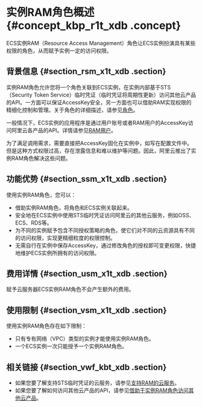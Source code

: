 # 实例RAM角色概述 {#concept_kbp_r1t_xdb .concept}

ECS实例RAM（Resource Access Management）角色让ECS实例扮演具有某些权限的角色，从而赋予实例一定的访问权限。

## 背景信息 {#section_rsm_x1t_xdb .section}

实例RAM角色允许您将一个角色关联到ECS实例，在实例内部基于STS（Security Token Service）临时凭证（临时凭证将周期性更新）访问其他云产品的API。一方面可以保证AccessKey安全，另一方面也可以借助RAM实现权限的精细化控制和管理。关于角色的详细描述，请参见[角色](../../../../cn.zh-CN/用户指南/（隐藏）旧版用户指南/身份管理/角色.md#)。

一般情况下，ECS实例的应用程序是通过用户账号或者RAM用户的AccessKey访问阿里云各产品的API。详情请参见[RAM用户](../../../../cn.zh-CN/用户指南/（隐藏）旧版用户指南/身份管理/用户.md#)。

为了满足调用需求，需要直接把AccessKey固化在实例中，如写在配置文件中。但是这种方式权限过高，存在泄露信息和难以维护等问题。因此，阿里云推出了实例RAM角色解决这些问题。

## 功能优势 {#section_ssm_x1t_xdb .section}

使用实例RAM角色，您可以：

-   借助实例RAM角色，将角色和ECS实例关联起来。
-   安全地在ECS实例中使用STS临时凭证访问阿里云的其他云服务，例如OSS、ECS、RDS等。
-   为不同的实例赋予包含不同授权策略的角色，使它们对不同的云资源具有不同的访问权限，实现更精细粒度的权限控制。
-   无需自行在实例中保存AccessKey，通过修改角色的授权即可变更权限，快捷地维护ECS实例所拥有的访问权限。

## 费用详情 {#section_usm_x1t_xdb .section}

赋予云服务器ECS实例RAM角色不会产生额外的费用。

## 使用限制 {#section_vsm_x1t_xdb .section}

使用实例RAM角色存在如下限制：

-   只有专有网络（VPC）类型的实例才能使用实例RAM角色。
-   一个ECS实例一次只能授予一个实例RAM角色。

## 相关链接 {#section_vwf_kbt_xdb .section}

-   如果您要了解支持STS临时凭证的云服务，请参见[支持RAM的云服务](../../../../cn.zh-CN/产品简介/支持RAM的云服务.md#)。
-   如果您要了解如何访问其他云产品的API，请参见[借助于实例RAM角色访问其他云产品](../../../../cn.zh-CN/最佳实践/借助于实例RAM角色访问其他云产品.md#)。

